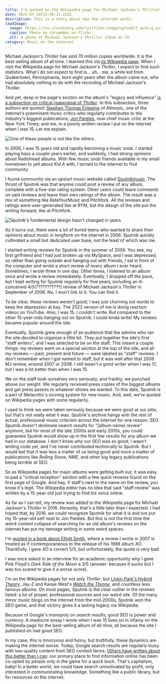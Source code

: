 ```yaml
---
title: I'm quoted on the Wikipedia page for Michael Jackson's Thriller
date: 2022-07-24T15:56:11.222Z
description: This is a story about how the internet works.
leadImage:
  image: https://res.cloudinary.com/tylrfishr/image/upload/f_auto,q_auto/c_fill,w_1200/v1658678580/8423749575_7f12554be3_b_vduowo.jpg
  caption: Photo by cdrummbks on Flickr
  alt: A photo of Michael Jackson's Thriller album on CD
category: Music on the internet
---
```

Michael Jackson's *Thriller* has sold 70 million copies worldwide. It is the best-selling album of all time. I learned this via [its Wikipedia page](https://en.wikipedia.org/wiki/Thriller_(album)). When I visit the Wikipedia page for Michael Jackson's *Thriller*, I expect to find such statistics. What I do not expect to find is... uh... me, a white kid from Quakertown, Pennsylvania, born eight years after the album came out, who had absolutely nothing to do with the recording of Michael Jackson's *Thriller*.

And yet, deep in the page's section on the album's "legacy and influence" [is a subsection on critical reappraisal of *Thriller*](https://en.wikipedia.org/wiki/Thriller_(album)#Reappraisal). In this subsection, three authors are quoted: [Stephen Thomas Erlewine](https://en.wikipedia.org/wiki/Stephen_Thomas_Erlewine) of Allmusic, one of the internet's preeminent music critics who regularly contributes to the industry's biggest publications; [Jon Pareles](https://en.wikipedia.org/wiki/Jon_Pareles), now chief music critic at the New York Times; and me, in a poorly written review I put on the internet when I was 15. Let me explain.

![One of these people is not like the others.](https://res.cloudinary.com/tylrfishr/image/upload/f_auto,q_auto/c_fill,w_1200/v1658678340/Screen_Shot_2022-07-24_at_11.58.34_AM_nkzrzr.png)

In 2006, I was 15 years old and rapidly becoming a music snob. I started playing bass a couple years earlier, and suddenly, I had strong opinions about Radiohead albums. With few music snob friends available in my small hometown to yell about *Kid A* with, I turned to the internet to find community.

I found community via an upstart music website called [Sputnikmusic](https://www.sputnikmusic.com/). The thrust of Sputnik was that anyone could post a review of any album, complete with a five-star rating system. Other users could leave comments on said reviews and leave their own ratings of the album. The result was a mix of something like RateYourMusic and Pitchfork. All the reviews and ratings were user-generated like at RYM, but the design of the site put the writing forward, like at Pitchfork.

![Sputnik's fundemental design hasn't changed in years](https://res.cloudinary.com/tylrfishr/image/upload/f_auto,q_auto/c_fill,w_1200/v1658678480/Screen_Shot_2022-07-24_at_12.01.06_PM_ih9k6c.png)

As it turns out, there were a lot of bored teens who wanted to share their opinions about music in longform on the internet in 2006. Sputnik quickly cultivated a small but dedicated user base, not the least of which was me.

I started writing reviews for Sputnik in the summer of 2006. You see, my first girlfriend and I had just broken up via MySpace, and I was depressed, so rather than going outside and hanging out with friends, I sat in front of the computer and wrote a short review of every album I ever heard. Sometimes, I wrote three in one day. Other times, I listened to an album once and wrote a review immediately. Eventually, I dropped off the pace, but I kept writing for Sputnik regularly for five years, including an ill-conceived 4/5(???????????) review of Michael Jackson's *Thriller* in September of 2006. No, I won't link to it. You can find it.

To be clear, these reviews weren't good; I was just churning out words to keep the depression at bay. The 2022 version of me is doing reaction videos on YouTube. Also, I was 15. I couldn't write. But compared to the other 15-year-olds hanging out on Sputnik, I could kinda write! My reviews became popular around the site.

Eventually, Sputnik grew enough of an audience that the admins who ran the site decided to organize a little bit. They put together the site's first "staff writers", and I was selected to be on the staff. This meant a couple things: my reviews went on a special section at the top of the site, and all my reviews — past, present and future — were labeled as "staff" reviews. I don't remember when I got named to staff, but it was well after that 2006 MJ review, around 2007 or 2008. I still wasn't a good writer when I was 17, but I was a lot better than when I was 15.

We on the staff took ourselves *very* seriously, and frankly, we punched above our weight. We regularly received press copies of the biggest albums and got press passes to whatever shows we wanted. To this date, Sputnik is a part of Metacritic's scoring system for new music. And, well, we're quoted on Wikipedia pages with some regularity.

I used to think we were taken seriously because we were good at our jobs, but that's not really what it was. Sputnik's archive hangs with the rest of actual, professional music criticism across the internet for one reason: SEO. Sputnik doesn't dominate search results for "\[album name] review" anymore, but for most of the late 2000s and early 2010s, you could guarantee Sputnik would show up in the first few results for any album we had in our database. I don't know *why* our SEO was so good; I wasn't writing code yet, and I've never contributed technically to Sputnik. But I would bet that it was less a matter of us being good and more a matter of publications like *Rolling Stone*, *NME*, and other big legacy publications being *terrible* at SEO.

So as Wikipedia pages for major albums were getting built out, it was easy to pad a "critical reception" section with a few quick reviews found on the first page of Google. And hey, if staff's next to the name on the review, you know it's legit. The Wikipedia editor has no idea that said "staff review" was written by a 15-year-old just trying to find his voice online.

As far as I can tell, my review was added to the Wikipedia page for Michael Jackson's *Thriller* in 2016. Honestly, that's a little later than I expected. I had hoped that, by 2016, we could recognize Sputnik for what it is and not put my 15-year-old self next to Jon Pareles. But this is not the first time the weird context collapse of searching for an old album's reviews on the internet has put my teenage writing in some weird spaces.

I'm [quoted in a book about Elliott Smith](https://www.google.com/books/edition/Torment_Saint/GHuXBgAAQBAJ?hl=en&gbpv=1&dq=%22almost+too+perfect%22+elliott+smith+xo&pg=PA251&printsec=frontcover), where a review I wrote in 2007 is treated as if contemporaneous to the release of his 1998 album *XO*. Thankfully, I gave *XO* a correct 5/5, but unfortunately, the quote is very bad. 

I was once asked in an interview for an academic opportunity why I gave Pink Floyd's *Dark Side of the Moon* a 3/5 (answer: because it sucks but I was too scared to give it a worse score).

I'm on the Wikipedia pages for not only *Thriller*, but [Linkin Park's *Hybrid Theory*](https://en.wikipedia.org/wiki/Hybrid_Theory), Jay-Z and Kanye West's *[Watch the Throne](https://en.wikipedia.org/wiki/Watch_the_Throne)*, and countless less famous albums. On most pages, Sputnik is the clear outlier in the reviews listed: a lot of proper, professional sources and our weird site. Of the many minor music blogs on the internet from the mid-2000s, Sputnik won the SEO game, and that victory gives it a lasting legacy via Wikipedia.

Because of Google's monopoly on search results, good SEO is power and currency. A mediocre essay I wrote when I was 15 lives on in infamy on the Wikipedia page for the best-selling album of all-time, all because the site I published on had good SEO.

In my case, this is innocuous and funny, but truthfully, these dynamics are making the internet worse. Today, Google search results are regularly lousy with low-quality content from SEO content farms. [Others have written about this better than I can](https://www.theatlantic.com/ideas/archive/2022/06/google-search-algorithm-internet/661325/): our primary place to find information online has been co-opted by people only in the game for a quick buck. That's capitalism, baby! In a better world, we could have search unmotivated by profit, only interested in communicating knowledge. Something like a public library, but for resources on the internet.